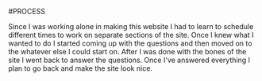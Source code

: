 #PROCESS

Since I was working alone in making this website I had to learn to schedule different times to work on separate sections of the site. Once I knew what I wanted to do I started coming up with the questions and then moved on to the whatever else I could start on. After I was done with the bones of the site I went back to answer the questions. Once I've  answered everything I plan to go back and make the site look nice.
